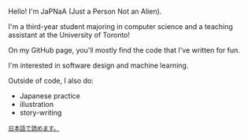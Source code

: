 Hello! I'm JaPNaA (Just a Person Not an Alien).

I'm a third-year student majoring in computer science and a teaching assistant at the University of Toronto!

On my GitHub page, you'll mostly find the code that I've written for fun.

I'm interested in software design and machine learning.

Outside of code, I also do:
  - Japanese practice
  - illustration
  - story-writing


<sub>[日本語で読めます。](./README.ja.md)</sub>
